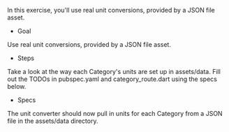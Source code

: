 In this exercise, you'll use real unit conversions, provided by a JSON file asset.

- Goal

Use real unit conversions, provided by a JSON file asset.

- Steps

Take a look at the way each Category's units are set up in assets/data.
Fill out the TODOs in pubspec.yaml and category_route.dart using the specs below.

- Specs

The unit converter should now pull in units for each Category from a JSON file in the assets/data directory.